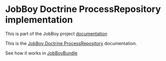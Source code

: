 # JobBoy Doctrine ProcessRepository implementation

This is part of the JobBoy project [documentation](../README.md)

This is the [JobBoy Doctrine ProcessRepository](https://github.com/danielsan80/jobboy-processes-doctrine) documentation.

See how it works in [JobBoyBundle](./jobboy-bundle.md)

